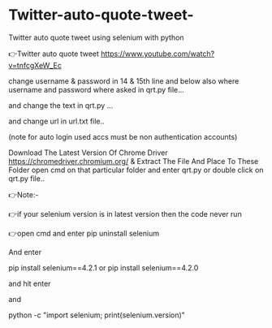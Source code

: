 # Twitter-auto-quote-tweet-
Twitter auto quote tweet using selenium with python

👉Twitter auto quote tweet
https://www.youtube.com/watch?v=tnfcgXeW_Ec


change username & password in 14 & 15th line and below also where username and password where asked in qrt.py file...

and change the text in qrt.py ...

and change url in url.txt file..

(note for auto login used accs must be non authentication accounts)

Download The Latest Version Of Chrome Driver https://chromedriver.chromium.org/ & Extract The File And Place To These Folder open cmd on that particular folder and enter qrt.py or double click on qrt.py file..

👉Note:-

👉if your selenium version is in latest version then the code never run

👉open cmd and enter pip uninstall selenium

And enter

pip install selenium==4.2.1 or pip install selenium==4.2.0

and hit enter

and

python -c "import selenium; print(selenium.version)"
